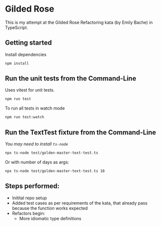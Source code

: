 # Gilded Rose

This is my attempt at the Gilded Rose Refactoring kata (by Emily Bache) in TypeScript.

## Getting started

Install dependencies

```sh
npm install
```

## Run the unit tests from the Command-Line

Uses vitest for unit tests.

```sh
npm run test
```

To run all tests in watch mode

```sh
npm run test:watch
```



## Run the TextTest fixture from the Command-Line

_You may need to install `ts-node`_

```sh
npx ts-node test/golden-master-text-test.ts
```

Or with number of days as args:
```sh
npx ts-node test/golden-master-text-test.ts 10
```

## Steps performed:
- Initital repo setup
- Added test cases as per requirements of the kata, that already pass because the function works expected
- Refactors begin:
    - More idiomatic type definitions